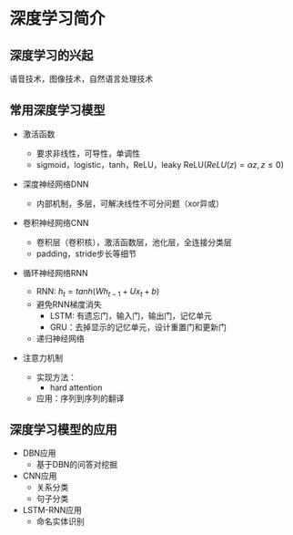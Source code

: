 # 深度学习简介

## 深度学习的兴起

语音技术，图像技术，自然语言处理技术

## 常用深度学习模型

- 激活函数
  - 要求非线性，可导性，单调性
  - sigmoid，logistic，tanh，ReLU，leaky ReLU($ReLU(z)=\alpha z,z\le0$)
- 深度神经网络DNN
  - 内部机制，多层，可解决线性不可分问题（xor异或）

- 卷积神经网络CNN
  - 卷积层（卷积核），激活函数层，池化层，全连接分类层
  - padding，stride步长等细节

- 循环神经网络RNN
  - RNN:  $h_t=tanh(Wh_{t-1}+Ux_t+b)$
  - 避免RNN梯度消失
    - LSTM: 有遗忘门，输入门，输出门，记忆单元
    - GRU：去掉显示的记忆单元，设计重置门和更新门
  - 递归神经网络

- 注意力机制
  - 实现方法：
    - hard attention
  - 应用：序列到序列的翻译

## 深度学习模型的应用

- DBN应用
  - 基于DBN的问答对挖掘
- CNN应用
  - 关系分类
  - 句子分类
- LSTM-RNN应用
  - 命名实体识别

